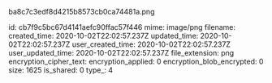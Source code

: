 ba8c7c3edf8d4215b8573cb0ca74481a.png

id: cb7f9c5bc67d4141aefc90ffac57f446
mime: image/png
filename: 
created_time: 2020-10-02T22:02:57.237Z
updated_time: 2020-10-02T22:02:57.237Z
user_created_time: 2020-10-02T22:02:57.237Z
user_updated_time: 2020-10-02T22:02:57.237Z
file_extension: png
encryption_cipher_text: 
encryption_applied: 0
encryption_blob_encrypted: 0
size: 1625
is_shared: 0
type_: 4